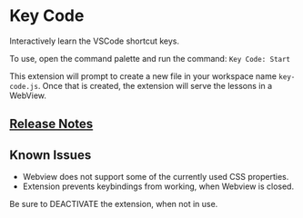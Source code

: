 # Key Code

Interactively learn the VSCode shortcut keys.

To use, open the command palette and run the command: `Key Code: Start`

This extension will prompt to create a new file in your workspace name `key-code.js`. Once that is created, the extension will serve the lessons in a WebView.

## [Release Notes](CHANGELOG.md)

## Known Issues

- Webview does not support some of the currently used CSS properties.
- Extension prevents keybindings from working, when Webview is closed.

Be sure to DEACTIVATE the extension, when not in use.
